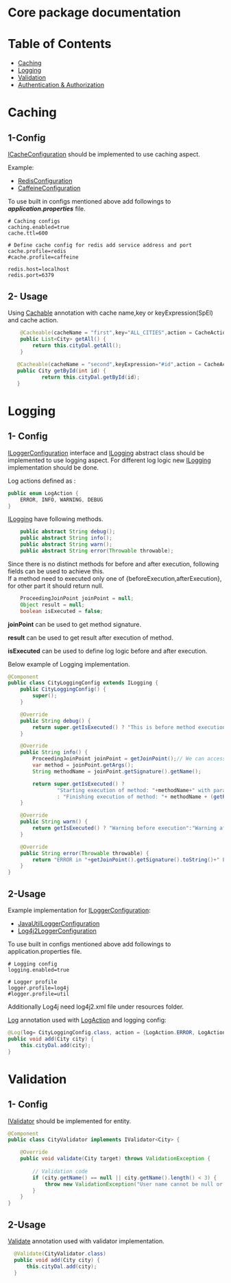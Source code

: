 # Core package documentation

# Table of Contents
- [Caching](#Caching)
- [Logging](#Logging)
- [Validation](#Validation)
- [Authentication & Authorization](#section-2)

# Caching
## 1-Config 
[ICacheConfiguration](src/main/java/com/ts/core/caching/ICacheConfiguration.java) should be implemented to use caching aspect.

   Example:
   - [RedisConfiguration](src/main/java/com/ts/core/caching/examplecacheconfig/RedisConfiguration.java)
   - [CaffeineConfiguration](src/main/java/com/ts/core/caching/examplecacheconfig/CaffeineConfiguration.java)

To use built in configs mentioned above add followings to ***application.properties*** file.


``` properties
# Caching configs
caching.enabled=true
cache.ttl=600

# Define cache config for redis add service address and port
cache.profile=redis
#cache.profile=caffeine

redis.host=localhost
redis.port=6379

```
## 2- Usage
Using [Cachable](src/main/java/com/ts/core/caching/Cacheable.java) annotation with cache name,key or keyExpression(SpEl) and cache action.
```java
    @Cacheable(cacheName = "first",key="ALL_CITIES",action = CacheAction.READ)
    public List<City> getAll() {
        return this.cityDal.getAll();
    }
    
   @Cacheable(cacheName = "second",keyExpression="#id",action = CacheAction.READ)
   public City getById(int id) {
           return this.cityDal.getById(id);
   }
```
# Logging
## 1- Config
[ILoggerConfiguration](src/main/java/com/ts/core/logging/ILoggerConfiguration.java) interface and [ILogging](src/main/java/com/ts/core/logging/ILogging.java) abstract class should be implemented to use logging aspect.
For different log logic new [ILogging](src/main/java/com/ts/core/logging/ILogging.java) implementation should be done. 

Log actions defined as :
```java
public enum LogAction {
    ERROR, INFO, WARNING, DEBUG
}
```
[ILogging](src/main/java/com/ts/core/logging/ILogging.java) have following methods.
```java
    public abstract String debug();
    public abstract String info();
    public abstract String warn();
    public abstract String error(Throwable throwable);
```
Since there is no distinct methods for before and after execution, following fields can be used to achieve this.<br> If a method need to executed only one of {beforeExecution,afterExecution}, for other part it should return null.  
```java
    ProceedingJoinPoint joinPoint = null;
    Object result = null;
    boolean isExecuted = false;
```
**joinPoint** can be used to get method signature.

**result** can be used to get result after execution of method.

**isExecuted** can be used to define log logic before and after execution.

Below example of Logging implementation.
```java
@Component
public class CityLoggingConfig extends ILogging {
    public CityLoggingConfig() {
        super();
    }

    @Override
    public String debug() {
        return super.getIsExecuted() ? "This is before method execution":"This is after method execution";
    }

    @Override
    public String info() {
        ProceedingJoinPoint joinPoint = getJoinPoint();// We can access methods parameters with this object.
        var method = joinPoint.getArgs();
        String methodName = joinPoint.getSignature().getName();

        return super.getIsExecuted() ?
                "Starting execution of method: "+methodName+" with parameters: "+ Arrays.stream(method).map(o->o.toString()+" ").toString()
                : "Finishing execution of method: "+ methodName + (getResult()==null ? "":" with result: "+ getResult());
    }

    @Override
    public String warn() {
        return getIsExecuted() ? "Warning before execution":"Warning after execution";
    }

    @Override
    public String error(Throwable throwable) {
        return "ERROR in "+getJoinPoint().getSignature().toString()+" Exception details: "+throwable.toString();
    }
}
```
## 2-Usage
Example implementation for [ILoggerConfiguration](src/main/java/com/ts/core/logging/ILoggerConfiguration.java):<br>
   - [JavaUtilLoggerConfiguration](src/main/java/com/ts/core/logging/exampleconfigs/JavaUtilLoggerConfiguration.java)
   - [Log4j2LoggerConfiguration](src/main/java/com/ts/core/logging/exampleconfigs/Log4j2LoggerConfiguration.java)

To use built in configs mentioned above add followings to application.properties file.
```properties
# Logging config
logging.enabled=true

# Logger profile
logger.profile=log4j
#logger.profile=util

```
Additionally Log4j need log4j2.xml file under resources folder.

[Log](src/main/java/com/ts/core/logging/Log.java) annotation used with [LogAction](src/main/java/com/ts/core/logging/LogAction.java) and logging config:
```java
@Log(log= CityLoggingConfig.class, action = {LogAction.ERROR, LogAction.INFO,LogAction.DEBUG,LogAction.WARNING})
public void add(City city) {
    this.cityDal.add(city);
}
```
# Validation
## 1- Config
[IValidator](src/main/java/com/ts/core/validation/IValidator.java) should be implemented for entity.
``` Java
@Component
public class CityValidator implements IValidator<City> {

    @Override
    public void validate(City target) throws ValidationException {
       
        // Validation code
        if (city.getName() == null || city.getName().length() < 3) {
            throw new ValidationException("User name cannot be null or empty!");
        }
    }
}
``` 
## 2-Usage 
[Validate](src/main/java/com/ts/core/validation/Validate.java) annotation used with validator implementation. 

``` Java
  @Validate(CityValidator.class)
  public void add(City city) {
      this.cityDal.add(city);
  }
```